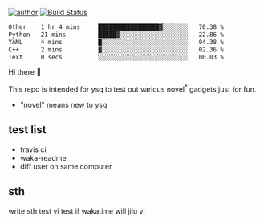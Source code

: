 [![author](https://img.shields.io/badge/author-ysq-green)](https://github.com/Yang-Shiqin)
[![Build Status](https://app.travis-ci.com/Yang-Shiqin/testall.svg?branch=main)](https://app.travis-ci.com/Yang-Shiqin/testall)

<!--START_SECTION:waka-->

```txt
Other    1 hr 4 mins     █████████████████▓░░░░░░░   70.38 %
Python   21 mins         █████▓░░░░░░░░░░░░░░░░░░░   22.86 %
YAML     4 mins          █░░░░░░░░░░░░░░░░░░░░░░░░   04.38 %
C++      2 mins          ▓░░░░░░░░░░░░░░░░░░░░░░░░   02.36 %
Text     0 secs          ░░░░░░░░░░░░░░░░░░░░░░░░░   00.03 %
```

<!--END_SECTION:waka-->

Hi there 👋

This repo is intended for ysq to test out various novel<sup>*</sup> gadgets just for fun.

- "novel" means new to ysq

## test list
- travis ci
- waka-readme
- diff user on same computer

## sth
write sth
test vi
test if wakatime will jilu vi

